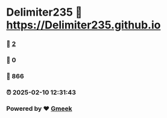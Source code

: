 # Delimiter235 :link: https://Delimiter235.github.io 
### :page_facing_up: [2](https://Delimiter235.github.io/tag.html) 
### :speech_balloon: 0 
### :hibiscus: 866 
### :alarm_clock: 2025-02-10 12:31:43 
### Powered by :heart: [Gmeek](https://github.com/Meekdai/Gmeek)
